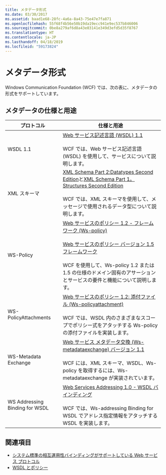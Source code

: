 ```yaml
---
title: メタデータ形式
ms.date: 03/30/2017
ms.assetid: baad1e68-28fc-4a6a-8a43-75e47e7fa871
ms.openlocfilehash: 55f68f4b56e50b19da19ecc941e9ec537b846006
ms.sourcegitcommit: 0be8a279af6d8a43e03141e349d3efd5d35f8767
ms.translationtype: HT
ms.contentlocale: ja-JP
ms.lasthandoff: 04/18/2019
ms.locfileid: "59173824"
---
```

# <a name="metadata-formats"></a>メタデータ形式
Windows Communication Foundation (WCF) では、次の表に、メタデータの形式をサポートしています。  
  
## <a name="metadata-specifications-and-usage"></a>メタデータの仕様と用途  
  
|プロトコル|仕様と用途|  
|--------------|-----------------------------|  
|WSDL 1.1|[Web サービス記述言語 (WSDL) 1.1](https://go.microsoft.com/fwlink/?LinkId=94859)<br /><br /> WCF では、Web サービス記述言語 (WSDL) を使用して、サービスについて説明します。|  
|XML スキーマ|[XML Schema Part 2:Datatypes Second Edition](https://go.microsoft.com/fwlink/?LinkId=94861)と[XML Schema Part 1。Structures Second Edition](https://go.microsoft.com/fwlink/?LinkId=94862)<br /><br /> WCF では、XML スキーマを使用して、メッセージで使用されるデータ型について説明します。|  
|WS-Policy|[Web サービスのポリシー 1.2 - フレームワーク (Ws-policy)](https://go.microsoft.com/fwlink/?LinkId=94864)<br /><br /> [Web サービスのポリシー バージョン 1.5 フレームワーク](https://go.microsoft.com/fwlink/?LinkId=94865)<br /><br /> WCF を使用して、Ws-policy 1.2 または 1.5 の仕様のドメイン固有のアサーションとサービスの要件と機能について説明します。|  
|WS-PolicyAttachments|[Web サービスのポリシー 1.2: 添付ファイル (Ws-policyattachment)](https://go.microsoft.com/fwlink/?LinkId=94866)<br /><br /> WCF では、WSDL 内のさまざまなスコープでポリシー式をアタッチする Ws-policy の添付ファイルを実装します。|  
|WS-Metadata Exchange|[Web サービス メタデータ交換 (Ws-metadataexchange) バージョン 1.1](https://go.microsoft.com/fwlink/?LinkId=94868)<br /><br /> WCF には、XML スキーマ、WSDL、Ws-policy を取得するには、Ws-metadataexchange が実装されています。|  
|WS Addressing Binding for WSDL|[Web Services Addressing 1.0 - WSDL バインディング](https://go.microsoft.com/fwlink/?LinkId=94869)<br /><br /> WCF では、Ws-addressing Binding for WSDL でアドレス指定情報をアタッチする WSDL を実装します。|  
  
## <a name="see-also"></a>関連項目

- [システム標準の相互運用性バインディングがサポートしている Web サービス プロトコル](../../../../docs/framework/wcf/feature-details/web-services-protocols-supported-by-system-provided-interoperability-bindings.md)
- [WSDL とポリシー](../../../../docs/framework/wcf/feature-details/wsdl-and-policy.md)

